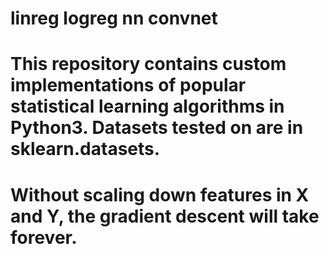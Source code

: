 # linreg logreg nn convnet
# This repository contains custom implementations of popular statistical learning algorithms in Python3. Datasets tested on are in sklearn.datasets.
# Without scaling down features in X and Y, the gradient descent will take forever. 
